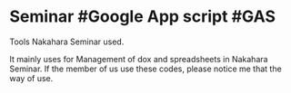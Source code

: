 # Seminar #Google App script #GAS
Tools Nakahara Seminar used.

It mainly uses for Management of dox and spreadsheets in Nakahara Seminar.
If the member of us use these codes, please notice me that the way of use.
